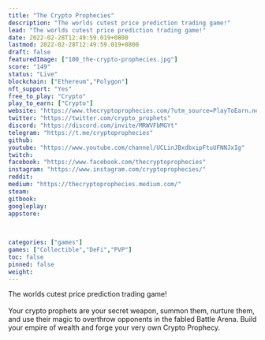 ```yaml
---
title: "The Crypto Prophecies"
description: "The worlds cutest price prediction trading game!"
lead: "The worlds cutest price prediction trading game!"
date: 2022-02-28T12:49:59.019+0800
lastmod: 2022-02-28T12:49:59.019+0800
draft: false
featuredImage: ["100_the-crypto-prophecies.jpg"]
score: "149"
status: "Live"
blockchain: ["Ethereum","Polygon"]
nft_support: "Yes"
free_to_play: "Crypto"
play_to_earn: ["Crypto"]
website: "https://www.thecryptoprophecies.com/?utm_source=PlayToEarn.net&utm_medium=organic&utm_campaign=gamepage"
twitter: "https://twitter.com/crypto_prophets"
discord: "https://discord.com/invite/MRWVFbMGYt"
telegram: "https://t.me/cryptoprophecies"
github: 
youtube: "https://www.youtube.com/channel/UCLinJBxdbxipFtuUFNNJxIg"
twitch: 
facebook: "https://www.facebook.com/thecryptoprophecies"
instagram: "https://www.instagram.com/cryptoprophecies/"
reddit: 
medium: "https://thecryptoprophecies.medium.com/"
steam: 
gitbook: 
googleplay: 
appstore: 

  
    
categories: ["games"]
games: ["Collectible","DeFi","PVP"]
toc: false
pinned: false
weight: 
---
```

The worlds cutest price prediction trading game!<br> <br> Your crypto prophets are your secret weapon, summon them, nurture them, and use their magic to overthrow opponents in the fabled Battle Arena. Build your empire of wealth and forge your very own Crypto Prophecy.